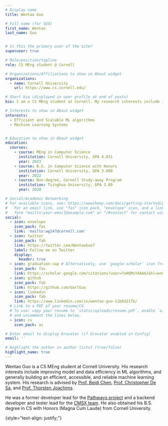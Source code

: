 ```yaml
---
# Display name
title: Wentao Guo

# Full name (for SEO)
first_name: Wentao
last_name: Guo


# Is this the primary user of the site?
superuser: true

# Role/position/tagline
role: CS MEng student @ Cornell

# Organizations/Affiliations to show in About widget
organizations:
  - name: Cornell University
    url: https://www.cs.cornell.edu/

# Short bio (displayed in user profile at end of posts)
bio: I am a CS MEng student at Cornell. My research interests include improving the efficiency of ML algorithms, and generally building an efficient, accessible, and reliable machine learning system.

# Interests to show in About widget
interests:
  - Efficient and Scalable ML algorithms
  - Machine Learning Systems


# Education to show in About widget
education:
  courses:
    - course: MEng in Computer Science
      institution: Cornell University, GPA 4.031
      year: 2023
    - course: B.S. in Computer Science with Honors
      institution: Cornell University, GPA 3.890
      year: 2022
    - course: Non-degree, Cornell Study-away Program
      institution: Tsinghua University, GPA 3.80
      year: 2020

# Social/Academic Networking
# For available icons, see: https://wowchemy.com/docs/getting-started/page-builder/#icons
#   For an email link, use "fas" icon pack, "envelope" icon, and a link in the
#   form "mailto:your-email@example.com" or "/#contact" for contact widget.
social:
  - icon: envelope
    icon_pack: fas
    link: 'mailto:wg247@cornell.com'
  - icon: twitter
    icon_pack: fab
    link: https://twitter.com/WentaoGuo7
    label: Follow me on Twitter
    display:
      header: true
  - icon: graduation-cap # Alternatively, use `google-scholar` icon from `ai` icon pack
    icon_pack: fas
    link: https://scholar.google.com/citations?user=7uHQMsYAAAAJ&hl=en&oi=ao
  - icon: github
    icon_pack: fab
    link: https://github.com/GarlGuo
  - icon: linkedin
    icon_pack: fab
    link: https://www.linkedin.com/in/wentao-guo-11b03217b/
  # Link to a PDF of your resume/CV.
  # To use: copy your resume to `static/uploads/resume.pdf`, enable `ai` icons in `params.yaml`,
  # and uncomment the lines below.
  - icon: cv
    icon_pack: ai

# Enter email to display Gravatar (if Gravatar enabled in Config)
email: ''

# Highlight the author in author lists? (true/false)
highlight_name: true
---
```


Wentao Guo is a CS MEng student at Cornell University. His research interests include improving model and data efficiency in ML algorithms, and generally building an efficient, accessible, and reliable machine learning system. His research is advised by [Prof. Beidi Chen](https://www.andrew.cmu.edu/user/beidic/), [Prof. Christopher De Sa](https://www.cs.cornell.edu/~cdesa/), and [Prof. Thorsten Joachims](https://www.cs.cornell.edu/people/tj/). 

He was a former developer lead for the [Pathways project](https://pathways.cornell.edu/) and a backend developer and tester lead for the [CMSX team](https://www.cs.cornell.edu/Projects/cms/cmsx/). He also obtained his B.S. degree in CS with Honors (Magna Cum Laude) from Cornell University.

{style="text-align: justify;"}
